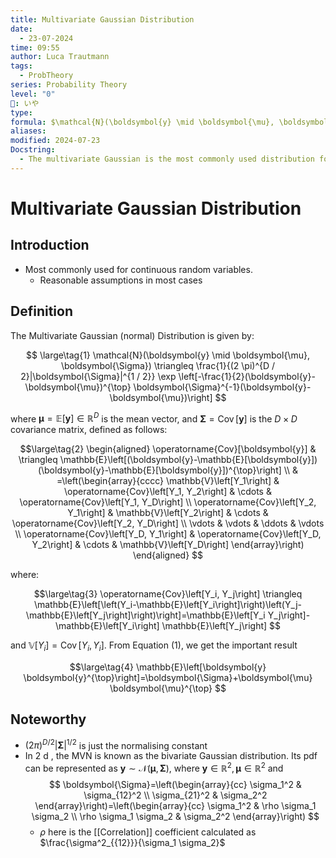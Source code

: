 ```yaml
---
title: Multivariate Gaussian Distribution
date:
  - 23-07-2024
time: 09:55
author: Luca Trautmann
tags:
  - ProbTheory
series: Probability Theory
level: "0"
🍙: いや
type: 
formula: $\mathcal{N}(\boldsymbol{y} \mid \boldsymbol{\mu}, \boldsymbol{\Sigma}) \triangleq \frac{1}{(2 \pi)^{D / 2}|\boldsymbol{\Sigma}|^{1 / 2}} \exp \left[-\frac{1}{2}(\boldsymbol{y}-\boldsymbol{\mu})^{\top} \boldsymbol{\Sigma}^{-1}(\boldsymbol{y}-\boldsymbol{\mu})\right]$
aliases: 
modified: 2024-07-23
Docstring:
  - The multivariate Gaussian is the most commonly used distribution for continuous random variables.
---
```

# Multivariate Gaussian Distribution
## Introduction
- Most commonly used for continuous random variables.
	- Reasonable assumptions in most cases

## Definition
The Multivariate Gaussian (normal) Distribution is given by: 

$$ \large\tag{1}
\mathcal{N}(\boldsymbol{y} \mid \boldsymbol{\mu}, \boldsymbol{\Sigma}) \triangleq \frac{1}{(2 \pi)^{D / 2}|\boldsymbol{\Sigma}|^{1 / 2}} \exp \left[-\frac{1}{2}(\boldsymbol{y}-\boldsymbol{\mu})^{\top} \boldsymbol{\Sigma}^{-1}(\boldsymbol{y}-\boldsymbol{\mu})\right]
$$


where $\boldsymbol{\mu}=\mathbb{E}[\boldsymbol{y}] \in \mathbb{R}^D$ is the mean vector, and $\boldsymbol{\Sigma}=\operatorname{Cov}[\boldsymbol{y}]$ is the $D \times D$ covariance matrix, defined as follows:

$$\large\tag{2}
\begin{aligned}
\operatorname{Cov}[\boldsymbol{y}] & \triangleq \mathbb{E}\left[(\boldsymbol{y}-\mathbb{E}[\boldsymbol{y}])(\boldsymbol{y}-\mathbb{E}[\boldsymbol{y}])^{\top}\right] \\
& =\left(\begin{array}{cccc}
\mathbb{V}\left[Y_1\right] & \operatorname{Cov}\left[Y_1, Y_2\right] & \cdots & \operatorname{Cov}\left[Y_1, Y_D\right] \\
\operatorname{Cov}\left[Y_2, Y_1\right] & \mathbb{V}\left[Y_2\right] & \cdots & \operatorname{Cov}\left[Y_2, Y_D\right] \\
\vdots & \vdots & \ddots & \vdots \\
\operatorname{Cov}\left[Y_D, Y_1\right] & \operatorname{Cov}\left[Y_D, Y_2\right] & \cdots & \mathbb{V}\left[Y_D\right]
\end{array}\right)
\end{aligned}
$$

where:

$$\large\tag{3}
\operatorname{Cov}\left[Y_i, Y_j\right] \triangleq \mathbb{E}\left[\left(Y_i-\mathbb{E}\left[Y_i\right]\right)\left(Y_j-\mathbb{E}\left[Y_j\right]\right)\right]=\mathbb{E}\left[Y_i Y_j\right]-\mathbb{E}\left[Y_i\right] \mathbb{E}\left[Y_j\right]
$$

and $\mathbb{V}\left[Y_i\right]=\operatorname{Cov}\left[Y_i, Y_i\right]$. From Equation (1), we get the important result

$$\large\tag{4}
\mathbb{E}\left[\boldsymbol{y} \boldsymbol{y}^{\top}\right]=\boldsymbol{\Sigma}+\boldsymbol{\mu} \boldsymbol{\mu}^{\top}
$$
## Noteworthy
- $(2 \pi)^{D / 2}|\boldsymbol{\Sigma}|^{1 / 2}$ is just the normalising constant
- In 2 d , the MVN is known as the bivariate Gaussian distribution. Its pdf can be represented as $\boldsymbol{y} \sim \mathcal{N}(\boldsymbol{\mu}, \boldsymbol{\Sigma})$, where $\boldsymbol{y} \in \mathbb{R}^2, \boldsymbol{\mu} \in \mathbb{R}^2$ and
$$
\boldsymbol{\Sigma}=\left(\begin{array}{cc}
\sigma_1^2 & \sigma_{12}^2 \\
\sigma_{21}^2 & \sigma_2^2
\end{array}\right)=\left(\begin{array}{cc}
\sigma_1^2 & \rho \sigma_1 \sigma_2 \\
\rho \sigma_1 \sigma_2 & \sigma_2^2
\end{array}\right)
$$
	- $\rho$ here is the [[Correlation]] coefficient calculated as $\frac{\sigma^2_{{12}}}{\sigma_1 \sigma_2}$ 